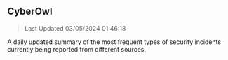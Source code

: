 ## CyberOwl 
> Last Updated 03/05/2024 01:46:18 


A daily updated summary of the most frequent types of security incidents currently being reported from different sources.

